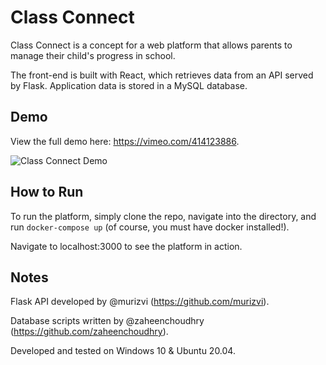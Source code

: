 # Class Connect

Class Connect is a concept for a web platform that allows parents to manage their child's progress in school.

The front-end is built with React, which retrieves data from an API served by Flask. Application data is stored in a MySQL database.


## Demo

View the full demo here: https://vimeo.com/414123886.

![Class Connect Demo](docs/demo.gif)


## How to Run

To run the platform, simply clone the repo, navigate into the directory, and run `docker-compose up` (of course, you must have docker installed!).

Navigate to localhost:3000 to see the platform in action.


## Notes

Flask API developed by @murizvi (https://github.com/murizvi).

Database scripts written by @zaheenchoudhry (https://github.com/zaheenchoudhry).

Developed and tested on Windows 10 & Ubuntu 20.04.
